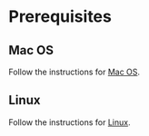 Prerequisites
===

## Mac OS

Follow the instructions for [Mac OS](mac_os.md).

## Linux

Follow the instructions for [Linux](linux.md).
